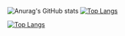  ​![​Anurag's GitHub stats​](https://github-readme-stats.vercel.app/api?username=TheDarknessToma&show_icons=true&theme=aura_dark) ​[![​Top Langs​](https://github-readme-stats.vercel.app/api/top-langs/?username=TheDarknessToma&layout=compact)](https://github.com/anuraghazra/github-readme-stats)

 
 
 ​[![​Top Langs​](https://github-readme-stats.vercel.app/api/top-langs/?username=TheDarknessToma&layout=compact)](https://github.com/anuraghazra/github-readme-stats)
